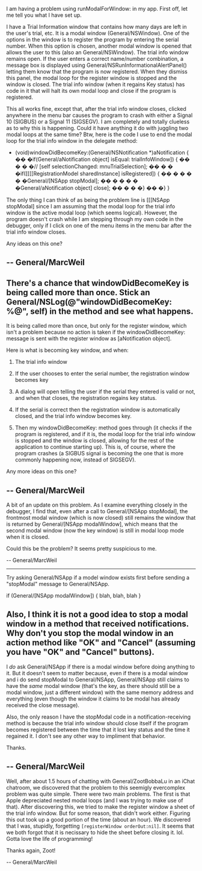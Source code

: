 

I am having a problem using runModalForWindow: in my app. First off, let me 
 tell you what I have set up. 
  
 I have a Trial Information window that contains how many days are left in 
 the user's trial, etc. It is a modal window (General/NSWindow). One of the options 
 in the window is to register the program by entering the serial number. When 
 this option is chosen, another modal window is opened that allows the user 
 to this (also an General/NSWindow). The trial info window remains open. If the user 
 enters a correct name/number combination, a message box is displayed using 
 General/NSRunInformationalAlertPanel() letting them know that the program is now 
 registered. When they dismiss this panel, the modal loop for the register 
 window is stopped and the window is closed. The trial info window (when it 
 regains Key status) has code in it that will halt its own modal loop and 
 close if the program is registered. 
  
 This all works fine, except that, after the trial info window closes, 
 clicked anywhere in the menu bar causes the program to crash with either a 
 Signal 10 (SIGBUS) or a Signal 11 (SIGSEGV). I am completely and totally 
 clueless as to why this is happening. Could it have anything it do with 
 juggling two modal loops at the same time? Btw, here is the code I use to 
 end the modal loop for the trial info window in the delegate method: 
  
     
- (void)windowDidBecomeKey:(General/NSNotification *)aNotification 
 { 
 �� �if(General/aNotification object] isEqual: trialInfoWindow]) { 
 �� � � �// [self selectionChanged: mnuTrialSelection]; 
 �� � � �if([[[[RegistrationModel sharedInstance] isRegistered]) { 
 �� � � � � �General/[NSApp stopModal]; 
 �� � � � � �General/aNotification object] close]; 
 �� � � �} 
 �� �} 
 }

  
 The only thing I can think of as being the problem line is [[[NSApp stopModal] 
 since I am assuming that the modal loop for the trial info window is the 
 active modal loop (which seems logical). However, the program doesn't crash 
 while I am stepping through my own code in the debugger, only if I click on 
 one of the menu items in the menu bar after the trial info window closes. 
  
 Any ideas on this one? 
  
 -- General/MarcWeil
---- 

There's a chance that windowDidBecomeKey is being called more than once. Stick an General/NSLog(@"windowDidBecomeKey: %@", self) in the method and see what happens. 
----
It is being called more than once, but only for the register window, which isn't a problem because no action is taken if the windowDidBecomeKey: message is sent with the register window as [aNotification object].

Here is what is becoming key window, and when:

1. The trial info window

2. If the user chooses to enter the serial number, the registration window becomes key

3. A dialog will open telling the user if the serial they entered is valid or not, and when that closes, the registration regains key status.

4. If the serial is correct then the registration window is automatically closed, and the trial info window becomes key.

5. Then my windowDidBecomeKey: method goes through (it checks if the program is registered, and if it is, the modal loop for the trial info window is stopped and the window is closed, allowing for the rest of the application to continue starting up). This is, of course, where the program crashes (a SIGBUS signal is becoming the one that is more commonly happening now, instead of SIGSEGV).


Any more ideas on this one?

-- General/MarcWeil
----
A bit of an update on this problem. As I examine everything closely in the debugger, I find that, even after a call to General/[NSApp stopModal], the frontmost modal window (which is now closed) still remains the window that is returned by General/[NSApp modalWindow], which means that the second modal window (now the key window) is still in modal loop mode when it is closed.

Could this be the problem? It seems pretty suspicious to me.

-- General/MarcWeil

----

Try asking General/NSApp if a model window exists first before sending a "stopModal" message to General/NSApp. 

    

if (General/[NSApp modalWindow]) {
      blah, blah, blah
}



Also, I think it is not a good idea to stop a modal window in a method that received notifications. Why don't you stop the modal window in an action method like "OK" and "Cancel" (assuming you have "OK" and "Cancel" buttons).
----
I *do* ask General/NSApp if there is a modal window before doing anything to it. But it doesn't seem to matter because, even if there is a modal window and i do send stopModal to General/NSApp, General/NSApp still claims to have the *same* modal window (that's the key, as there should still be a modal window, just a different window) with the same memory address and everything (even though the window it claims to be modal has already received the close message).

Also, the only reason I have the stopModal code in a notification-receiving method is because the trial info window should close itself if the program becomes registered between the time that it lost key status and the time it regained it. I don't see any other way to impliment that behavior.

Thanks.

-- General/MarcWeil
----
Well, after about 1.5 hours of chatting with General/ZootBobbaLu in an iChat chatroom, we discovered that the problem to this seemigly evercomplex problem was quite simple. There were two main problems. The first is that Apple depreciated nested modal loops (and I was trying to make use of that). After discovering this, we tried to make the register window a sheet of the trial info window. But for some reason, that didn't work either. Figuring this out took up a good portion of the time (about an hour). We discovered that I was, stupidly, forgetting <code>[registerWindow orderOut:nil]</code>. It seems that we both forgot that it is necissary to hide the sheet before closing it. lol. Gotta love the life of programming!

Thanks again, Zoot!

-- General/MarcWeil